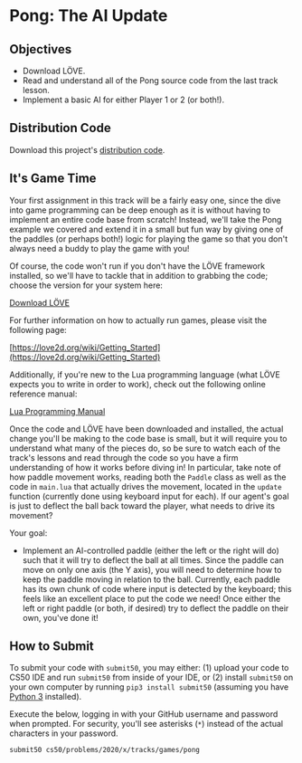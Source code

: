 # Pong: The AI Update

## Objectives

* Download LÖVE.
* Read and understand all of the Pong source code from the last track lesson.
* Implement a basic AI for either Player 1 or 2 (or both!).

## Distribution Code

Download this project's [distribution code](https://cdn.cs50.net/2019/fall/tracks/games/pong/pong.zip).

## It's Game Time

Your first assignment in this track will be a fairly easy one, since the dive into game programming can be deep enough as it is without having to implement an entire code base from scratch! Instead, we'll take the Pong example we covered and extend it in a small but fun way by giving one of the paddles (or perhaps both!) logic for playing the game so that you don't always need a buddy to play the game with you!

Of course, the code won't run if you don't have the LÖVE framework installed, so we'll have to tackle that in addition to grabbing the code; choose the version for your system here:

[Download LÖVE](https://love2d.org/)

For further information on how to actually run games, please visit the following page:

[https://love2d.org/wiki/Getting_Started](https://love2d.org/wiki/Getting_Started)

Additionally, if you're new to the Lua programming language (what LÖVE expects you to write in order to work), check out the following online reference manual:

[Lua Programming Manual](https://www.lua.org/manual/5.3/)

Once the code and LÖVE have been downloaded and installed, the actual change you'll be making to the code base is small, but it will require you to understand what many of the pieces do, so be sure to watch each of the track's lessons and read through the code so you have a firm understanding of how it works before diving in! In particular, take note of how paddle movement works, reading both the `Paddle` class as well as the code in `main.lua` that actually drives the movement, located in the `update` function (currently done using keyboard input for each). If our agent's goal is just to deflect the ball back toward the player, what needs to drive its movement?

Your goal:

* Implement an AI-controlled paddle (either the left or the right will do) such that it will try to deflect the ball at all times. Since the paddle can move on only one axis (the Y axis), you will need to determine how to keep the paddle moving in relation to the ball. Currently, each paddle has its own chunk of code where input is detected by the keyboard; this feels like an excellent place to put the code we need! Once either the left or right paddle (or both, if desired) try to deflect the paddle on their own, you've done it!

## How to Submit

To submit your code with `submit50`, you may either: (1) upload your code to CS50 IDE and run `submit50` from inside of your IDE, or (2) install `submit50` on your own computer by running `pip3 install submit50` (assuming you have [Python 3](https://www.python.org/downloads/) installed).

Execute the below, logging in with your GitHub username and password when prompted. For security, you'll see asterisks (`*`) instead of the actual characters in your password.

```
submit50 cs50/problems/2020/x/tracks/games/pong
```
